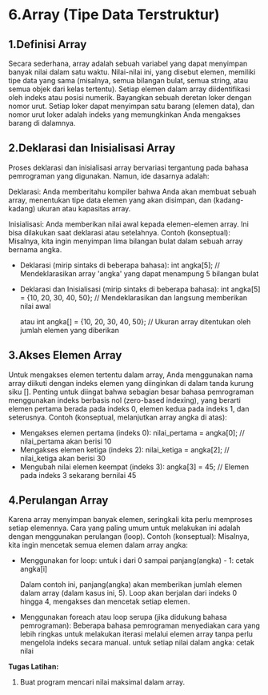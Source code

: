 # 6.Array (Tipe Data Terstruktur)

## 1.Definisi Array <a href="#id-1.definisi-array" id="id-1.definisi-array"></a>

Secara sederhana, array adalah sebuah variabel yang dapat menyimpan banyak nilai dalam satu waktu. Nilai-nilai ini, yang disebut elemen, memiliki tipe data yang sama (misalnya, semua bilangan bulat, semua string, atau semua objek dari kelas tertentu). Setiap elemen dalam array diidentifikasi oleh indeks atau posisi numerik. Bayangkan sebuah deretan loker dengan nomor urut. Setiap loker dapat menyimpan satu barang (elemen data), dan nomor urut loker adalah indeks yang memungkinkan Anda mengakses barang di dalamnya.

## 2.Deklarasi dan Inisialisasi Array <a href="#id-2.deklarasi-dan-inisialisasi-array" id="id-2.deklarasi-dan-inisialisasi-array"></a>

Proses deklarasi dan inisialisasi array bervariasi tergantung pada bahasa pemrograman yang digunakan. Namun, ide dasarnya adalah:

Deklarasi: Anda memberitahu kompiler bahwa Anda akan membuat sebuah array, menentukan tipe data elemen yang akan disimpan, dan (kadang-kadang) ukuran atau kapasitas array.

Inisialisasi: Anda memberikan nilai awal kepada elemen-elemen array. Ini bisa dilakukan saat deklarasi atau setelahnya. Contoh (konseptual): Misalnya, kita ingin menyimpan lima bilangan bulat dalam sebuah array bernama angka.

* Deklarasi (mirip sintaks di beberapa bahasa): int angka\[5]; // Mendeklarasikan array 'angka' yang dapat menampung 5 bilangan bulat
*   Deklarasi dan Inisialisasi (mirip sintaks di beberapa bahasa): int angka\[5] = {10, 20, 30, 40, 50}; // Mendeklarasikan dan langsung memberikan nilai awal

    atau int angka\[] = {10, 20, 30, 40, 50}; // Ukuran array ditentukan oleh jumlah elemen yang diberikan

## 3.Akses Elemen Array <a href="#id-3.akses-elemen-array" id="id-3.akses-elemen-array"></a>

Untuk mengakses elemen tertentu dalam array, Anda menggunakan nama array diikuti dengan indeks elemen yang diinginkan di dalam tanda kurung siku \[]. Penting untuk diingat bahwa sebagian besar bahasa pemrograman menggunakan indeks berbasis nol (zero-based indexing), yang berarti elemen pertama berada pada indeks 0, elemen kedua pada indeks 1, dan seterusnya. Contoh (konseptual, melanjutkan array angka di atas):

* Mengakses elemen pertama (indeks 0): nilai\_pertama = angka\[0]; // nilai\_pertama akan berisi 10
* Mengakses elemen ketiga (indeks 2): nilai\_ketiga = angka\[2]; // nilai\_ketiga akan berisi 30
* Mengubah nilai elemen keempat (indeks 3): angka\[3] = 45; // Elemen pada indeks 3 sekarang bernilai 45

## 4.Perulangan Array <a href="#id-4.perulangan-array" id="id-4.perulangan-array"></a>

Karena array menyimpan banyak elemen, seringkali kita perlu memproses setiap elemennya. Cara yang paling umum untuk melakukan ini adalah dengan menggunakan perulangan (loop). Contoh (konseptual): Misalnya, kita ingin mencetak semua elemen dalam array angka:

*   Menggunakan for loop: untuk i dari 0 sampai panjang(angka) - 1: cetak angka\[i]

    Dalam contoh ini, panjang(angka) akan memberikan jumlah elemen dalam array (dalam kasus ini, 5). Loop akan berjalan dari indeks 0 hingga 4, mengakses dan mencetak setiap elemen.
* Menggunakan foreach atau loop serupa (jika didukung bahasa pemrograman): Beberapa bahasa pemrograman menyediakan cara yang lebih ringkas untuk melakukan iterasi melalui elemen array tanpa perlu mengelola indeks secara manual. untuk setiap nilai dalam angka: cetak nilai

**Tugas Latihan:**

1. Buat program mencari nilai maksimal dalam array.
